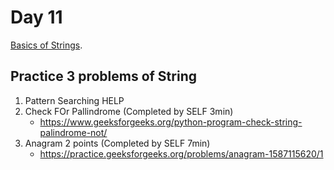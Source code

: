 # Day 11

[Basics of Strings]().

## Practice 3 problems of String

1. Pattern Searching HELP
2. Check FOr Pallindrome (Completed by SELF 3min)
    - https://www.geeksforgeeks.org/python-program-check-string-palindrome-not/
3. Anagram 2 points (Completed by SELF 7min) 
    - https://practice.geeksforgeeks.org/problems/anagram-1587115620/1